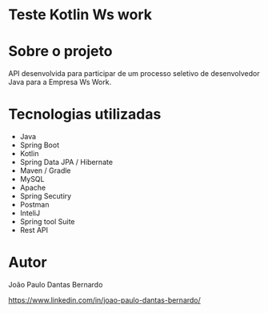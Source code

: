 # Teste Kotlin Ws work

# Sobre o projeto
API desenvolvida para participar de um processo seletivo de desenvolvedor Java para a Empresa Ws Work.

# Tecnologias utilizadas

- Java
- Spring Boot
- Kotlin
- Spring Data JPA / Hibernate
- Maven / Gradle
- MySQL
- Apache
- Spring Secutiry
- Postman
- InteliJ
- Spring tool Suite
- Rest API


# Autor
João Paulo Dantas Bernardo

https://www.linkedin.com/in/joao-paulo-dantas-bernardo/
